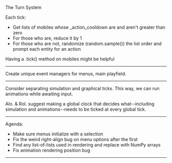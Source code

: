 The Turn System

Each tick:
* Get lists of mobiles whose _action_cooldown are and aren't greater than zero
* For those who are, reduce it by 1
* For those who are not, randomize (random.sample()) the list order and prompt each entity for an action

Having a .tick() method on mobiles might be helpful

---

Create unique event managers for menus, main playfield.


---

Consider separating simulation and graphical ticks. This way, we can run animations while awaiting input.

Alo. & Rol. suggest making a global clock that decides what--including simulation and animations--needs to be ticked at every global tick.

---

Agenda:
* Make sure menus initialize with a selection
* Fix the weird right-align bug on menu options after the first
* Find any list-of-lists used in rendering and replace with NumPy arrays
* Fix animation rendering position bug

---